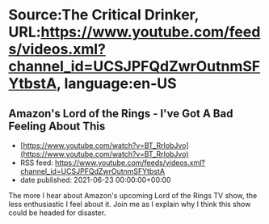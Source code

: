 # Source:The Critical Drinker, URL:https://www.youtube.com/feeds/videos.xml?channel_id=UCSJPFQdZwrOutnmSFYtbstA, language:en-US

## Amazon's Lord of the Rings - I've Got A Bad Feeling About This
 - [https://www.youtube.com/watch?v=BT_RrIobJvo](https://www.youtube.com/watch?v=BT_RrIobJvo)
 - RSS feed: https://www.youtube.com/feeds/videos.xml?channel_id=UCSJPFQdZwrOutnmSFYtbstA
 - date published: 2021-06-23 00:00:00+00:00

The more I hear about Amazon's upcoming Lord of the Rings TV show, the less enthusiastic I feel about it. Join me as I explain why I think this show could be headed for disaster.

